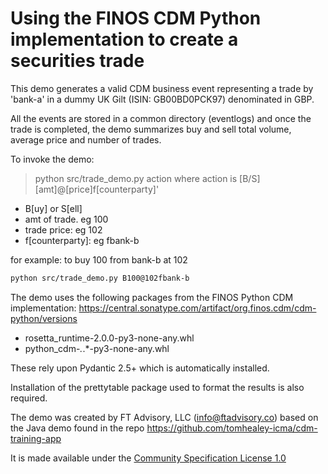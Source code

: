 # Using the FINOS CDM Python implementation to create a securities trade

This demo generates a valid CDM business event representing a trade by 'bank-a' in a dummy UK Gilt (ISIN: GB00BD0PCK97) denominated in GBP.

All the events are stored in a common directory (eventlogs) and once the trade is completed, the demo summarizes buy and sell total volume, average price and number of trades.

To invoke the demo:
> python src/trade_demo.py action where action is [B/S][amt]@[price]f[counterparty]'

- B[uy] or S[ell]
- amt of trade. eg 100
- trade price: eg 102
- f[counterparty]: eg fbank-b

for example: to buy 100 from bank-b at 102 
```sh 
python src/trade_demo.py B100@102fbank-b
```
The demo uses the following packages from the FINOS Python CDM implementation: https://central.sonatype.com/artifact/org.finos.cdm/cdm-python/versions
- rosetta_runtime-2.0.0-py3-none-any.whl
- python_cdm-*.*.*-py3-none-any.whl

These rely upon Pydantic 2.5+ which is automatically installed.

Installation of the prettytable package used to format the results is also required.  

The demo was created by FT Advisory, LLC (info@ftadvisory.co) based on the Java demo found in the repo https://github.com/tomhealey-icma/cdm-training-app

It is made available under the [Community Specification License 1.0](./LICENSE.md)  
